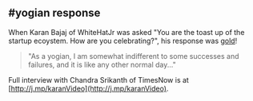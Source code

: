 <!-- title: How a Yogi celebrates  -->

## #yogian response 

When Karan Bajaj of WhiteHatJr was asked "You are the toast up of the startup ecoystem. How are you celebrating?", his response was [gold](http://j.mp/yogicAnswer 
)! 

> "As a yogian, I am somewhat indifferent to some successes and failures, and it is like any other normal day..."

Full interview with Chandra Srikanth of TimesNow is at [http://j.mp/karanVideo](http://j.mp/karanVideo).



